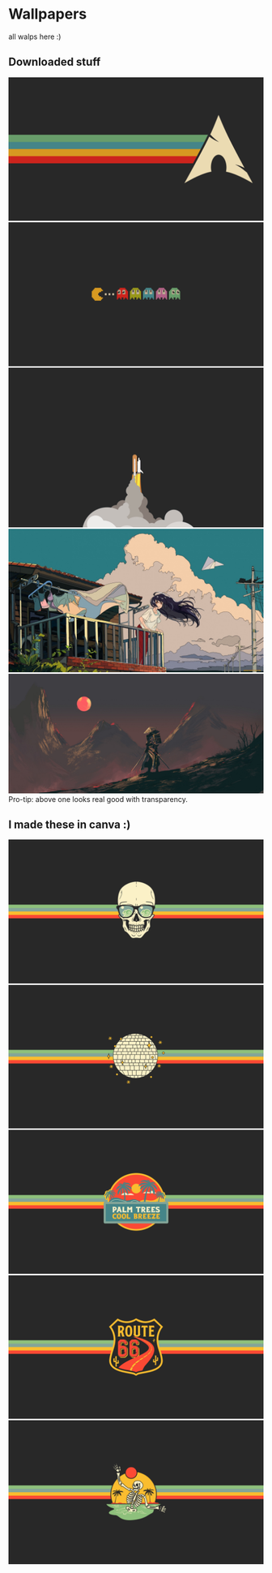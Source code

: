 # Wallpapers

all walps here :)

## Downloaded stuff
![](archgruv.jpg)
![](pacman.jpg)
![](rocket.jpg)
![](waifu.jpg)
![](xavier-cuenca-w4-3.jpg)
Pro-tip: above one looks real good with transparency.

## I made these in canva :)

![](coolskull.png)
![](discoball.png)
![](palmtrees.png)
![](route66.png)
![](skull.png)
